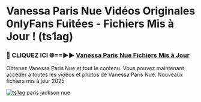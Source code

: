# Vanessa Paris Nue Vidéos Originales 0nlyFans Fuitées - Fichiers Mis à Jour ! (ts1ag)

<h3>🔴 CLIQUEZ ICI 🌐==►► <a href="https://tinyurl.com/2pmr4ezf" rel="nofollow">Vanessa Paris Nue Fichiers Mis à Jour</a></h3>

Obtenez Vanessa Paris Nue et tout le contenu. Vous pouvez maintenant accéder à toutes les vidéos et photos de Vanessa Paris Nue. Nouveaux fichiers mis à jour 2025

[![ts1ag](https://i.imgur.com/6SNvagu.gif)](https://tinyurl.com/2pmr4ezf)
paris jackson nue
